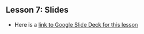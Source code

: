 
## Lesson 7: Slides
- Here is a [link to Google Slide Deck for this lesson](https://docs.google.com/presentation/d/17VAxbxRfx3ve6kLj733VqWsYtw9aNUV4hvqpkFy8_JA/edit?usp=sharing)
